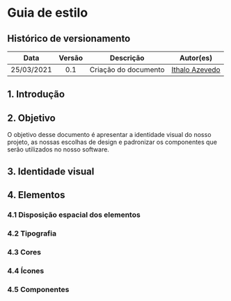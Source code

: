 # Guia de estilo 

## Histórico de versionamento
|    Data    | Versão |      Descrição       |                     Autor(es)                      |
| :--------: | :----: | :------------------: | :------------------------------------------------: |
| 25/03/2021 |  0.1   | Criação do documento | [Ithalo Azevedo](https://github.com/ithaloazevedo) |

## 1. Introdução

## 2. Objetivo
O objetivo desse documento é apresentar a identidade visual do nosso projeto, as nossas escolhas de design e padronizar os componentes que serão utilizados no nosso software.

## 3. Identidade visual

## 4. Elementos
### 4.1 Disposição espacial dos elementos
### 4.2 Tipografia
### 4.3 Cores
### 4.4 Ícones
### 4.5 Componentes
